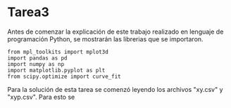 # Tarea3
Antes de comenzar la explicación de este trabajo realizado en lenguaje de programación Python, se mostrarán las librerias que se importaron.
```
from mpl_toolkits import mplot3d
import pandas as pd
import numpy as np
import matplotlib.pyplot as plt
from scipy.optimize import curve_fit
```


Para la solución de esta tarea se comenzó leyendo los archivos "xy.csv" y "xyp.csv". Para esto se 
